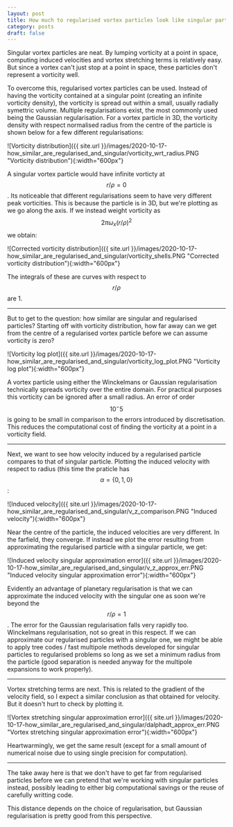 ```yaml
---
layout: post
title: How much to regularised vortex particles look like singular particles?
category: posts
draft: false
---
```


Singular vortex particles are neat. By lumping vorticity at a point in space, computing induced velocities and vortex stretching terms is relatively easy. But since a vortex can't just stop at a point in space, these particles don't represent a vorticity well. 

To overcome this, regularised vortex particles can be used. Instead of having the vorticity contained at a singular point (creating an infinite vorticity density), the vorticity is spread out within a small, usually radially symettric volume. Multiple regularisations exist, the most commonly used being the Gaussian regularisation. For a vortex particle in 3D, the vorticity density with respect normalised radius from the centre of the particle is shown below for a few different regularisations:

![Vorticity distribution]({{ site.url }}/images/2020-10-17-how_similar_are_regularised_and_singular/vorticity_wrt_radius.PNG "Vorticity distribution"){:width="600px"}

A singular vortex particle would have infinite vorticty at $$r/\rho=0$$. Its noticeable that different regularisations seem to have very different peak vorticities. This is because the particle is in 3D, but we're plotting as we go along the axis. If we instead weight vorticity as $$2 \pi \omega_x (r/\rho)^2$$ we obtain:

![Corrected vorticity distribution]({{ site.url }}/images/2020-10-17-how_similar_are_regularised_and_singular/vorticity_shells.PNG "Corrected vorticity distribution"){:width="600px"}

The integrals of these are curves with respect to $$r/\rho$$ are 1. 

-------------

But to get to the question: how similar are singular and regularised particles?
Starting off with vorticity distribution, how far away can we get from the centre of a regularised vortex particle before we can assume vorticity is zero?

![Vorticity log plot]({{ site.url }}/images/2020-10-17-how_similar_are_regularised_and_singular/vorticity_log_plot.PNG "Vorticity log plot"){:width="600px"}

A vortex particle using either the Winckelmans or Gaussian regularisation technically spreads vorticity over the entire domain. For practical purposes this vorticity can be ignored after a small radius. An error of order $$10^-5$$ is going to be small in comparison to the errors introduced by discretisation. This reduces the computational cost of finding the vorticity at a point in a vorticity field.

-----------

Next, we want to see how velocity induced by a regularised particle compares to that of singular particle. Plotting the induced velocity with respect to radius (this time the praticle has $$\alpha = \{0, 1, 0\}$$:

![Induced velocity]({{ site.url }}/images/2020-10-17-how_similar_are_regularised_and_singular/v_z_comparison.PNG "Induced velocity"){:width="600px"}

Near the centre of the particle, the induced velocities are very different. In the farfield, they converge. If instead we plot the error resulting from approximating the regularised particle with a singular particle, we get:

![Induced velocity singular approximation error]({{ site.url }}/images/2020-10-17-how_similar_are_regularised_and_singular/v_z_approx_err.PNG "Induced velocity singular approximation error"){:width="600px"}

Evidently an advantage of planetary regularisation is that we can approximate the induced velocity with the singular one as soon we're beyond the $$r/\rho=1$$. The error for the Gaussian regularisation falls very rapidly too. Winckelmans regularisation, not so great in this respect. If we can approximate our regularised particles with a singular one, we might be able to apply tree codes / fast multipole methods developed for singular particles to regularised problems so long as we set a minimum radius from the particle (good separation is needed anyway for the multipole expansions to work properly).

---------

Vortex stretching terms are next. This is related to the gradient of the velocity field, so I expect a similar conclusion as that obtained for velocity. But it doesn't hurt to check by plotting it.

![Vortex stretching singular approximation error]({{ site.url }}/images/2020-10-17-how_similar_are_regularised_and_singular/dalphadt_approx_err.PNG "Vortex stretching singular approximation error"){:width="600px"}

Heartwarmingly, we get the same result (except for a small amount of numerical noise due to using single precision for computation).

--------

The take away here is that we don't have to get far from regularised particles before we can pretend that we're working with singular particles instead, possibly leading to either big computational savings or the reuse of carefully writting code. 

This distance depends on the choice of regularisation, but Gaussian regularisation is pretty good from this perspective.






